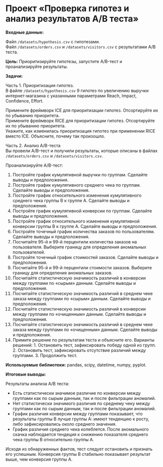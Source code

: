 # Проект «Проверка гипотез и анализ результатов А/В теста»

**Входные данные:**

Файл `/datasets/hypothesis.csv` с гипотезами.  
Файл `/datasets/orders.csv` и `/datasets/visitors.csv` с результатами А/В теста.  

**Цель:** Приоритизируйте гипотезы, запустите A/B-тест и проанализируйте результаты.  

**Задачи:**  

Часть 1. Приоритизация гипотез.  
В файле `/datasets/hypothesis.csv` 9 гипотез по увеличению выручки интернет-магазина с указанными параметрами Reach, Impact, Confidence, Effort.  

Примените фреймворк ICE для приоритизации гипотез. Отсортируйте их по убыванию приоритета.  
Примените фреймворк RICE для приоритизации гипотез. Отсортируйте их по убыванию приоритета.  
Укажите, как изменилась приоритизация гипотез при применении RICE вместо ICE. Объясните, почему так произошло.  

Часть 2. Анализ A/B-теста  
Вы провели A/B-тест и получили результаты, которые описаны в файлах `/datasets/orders.csv` и `/datasets/visitors.csv`.  

Проанализируйте A/B-тест:  

1. Постройте график кумулятивной выручки по группам. Сделайте выводы и предположения.  
2. Постройте график кумулятивного среднего чека по группам. Сделайте выводы и предположения.  
3. Постройте график относительного изменения кумулятивного среднего чека группы B к группе A. Сделайте выводы и предположения.  
4. Постройте график кумулятивной конверсии по группам. Сделайте выводы и предположения.  
5. Постройте график относительного изменения кумулятивной конверсии группы B к группе A. Сделайте выводы и предположения.  
6. Постройте точечный график количества заказов по пользователям. Сделайте выводы и предположения.  
7. Посчитайте 95-й и 99-й перцентили количества заказов на пользователя. Выберите границу для определения аномальных пользователей.  
8. Постройте точечный график стоимостей заказов. Сделайте выводы и предположения.  
9. Посчитайте 95-й и 99-й перцентили стоимости заказов. Выберите границу для определения аномальных заказов.  
10. Посчитайте статистическую значимость различий в конверсии между группами по «сырым» данным. Сделайте выводы и предположения.  
11. Посчитайте статистическую значимость различий в среднем чеке заказа между группами по «сырым» данным. Сделайте выводы и предположения.  
12. Посчитайте статистическую значимость различий в конверсии между группами по «очищенным» данным. Сделайте выводы и предположения.  
13. Посчитайте статистическую значимость различий в среднем чеке заказа между группами по «очищенным» данным. Сделайте выводы и предположения.  
14. Примите решение по результатам теста и объясните его. Варианты решений: 1. Остановить тест, зафиксировать победу одной из групп. 2. Остановить тест, зафиксировать отсутствие различий между группами. 3. Продолжить тест.

**Используемые библиотеки:** pandas, scipy, datetime, numpy, pyplot.  

**Итоговые выводы:**

Результаты анализа А/В теста:

- Есть статистически значимое различие по конверсии между группами как по сырым данным, так и после фильтрации аномалий.
- Нет статистически значимого различия по среднему чеку между группами как по сырым данным, так и после фильтрации аномалий.
- График различия конверсии между группами показывает, что результаты группы B лучше группы A: имеют тенденцию к росту, либо зафиксировались около среднего значения.
- График различия среднего чека колеблется. После аномального скачка наблюдается тендеция к снижению показателя среднего чека группы В относительно группы А.

Исходя из обнаруженных фактов, тест следует остановить и признать его успешным. Конверсия группы В стабильно показывает результат выше, чем конверсия группы А.
